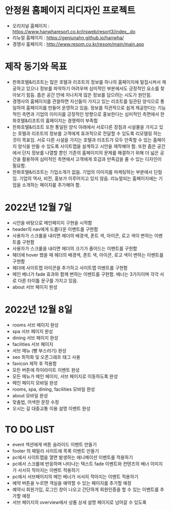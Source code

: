 # 안정원 홈페이지 리디자인 프로젝트
- 오리지널 홈페이지 : https://www.hanwharesort.co.kr/irsweb/resort3/index_.do
- 리뉴얼 홈페이지 : https://geniunahn.github.io/hanwha/
- 경쟁사 홈페이지 : http://www.resom.co.kr/resom/main/main.asp

# 제작 동기와 목표
- 한화호텔&리조트는 많은 호텔과 리조트의 정보를 하나의 홈페이지에 밀집시켜서 제공하고 있으나 정보를 파악하기 어려우며 심미적인 부분에서도 긍정적인 요소를 찾아보기 힘듬. 좁은 공간 안에 지나치게 많은 정보를 담으려는 시도가 원인힘.
- 경쟁사의 홈페이지를 관찰하면 자신들이 가지고 있는 리조트를 일관된 양식으로 통일하여 홈페이지를 만들어 운영하고 있음. 정보를 직관적으로 쉽게 제공한다는 기능적인 측면과 기업의 이미지를 긍정적인 방향으로 홍보한다는 심미적인 측면에서 한화호텔&리조트의 홈페이지는 경쟁력이 부족함
- 한화호텔&리조트 또한 통일된 양식 아래에서 서로다른 장점과 시설물을 가지고 있는 호텔과 리조트의 정보를 고객에게 효과적으로 전달할 수 있도록 리모델링 하는 것이 목표임. 서로 다른 시설을 가지는 호텔과 리조트가 모두 만족할 수 있는 홈페이지 양식을 만들 수 있도록 사이트맵을 설계하고 시안을 제작해야 함. 또한 좁은 공간에서 단지 정보를 나열할 뿐인 기존의 홈페이지의 문제를 해결하기 위해 더 넓은 공간을 활용하여 심미적인 측면에서 고객에게 호감과 만족감을 줄 수 있는 디자인이 필요함. 
- 한화호텔&리조트는 기업소개가 없음. 기업의 이미지를 마케팅하는 부분에서 단점임. 기업의 역사, 비전, 홍보가 이루어지고 있지 않음. 리뉴얼되는 홈페이지에는 기업을 소개하는 페이지를 추가해야 함.

# 2022년 12월 7일
- 시안을 바탕으로 메인페이지 구현을 시작함
- header의 nav에게 드롭다운 이벤트를 구현함
- 사용자가 스크롤을 내리면 헤더의 배경색, 폰트 색, 아이콘, 로고 색이 변하는 이벤트를 구현함
- 사용자가 스크롤을 내리면 헤더의 크기가 줄어드는 이벤트를 구현함
- 헤더에 hover 했을 때  헤더의 배경색, 폰트 색, 아이콘, 로고 색이 변하는 이벤트를 구현함
- 헤더에 사이트맵 아이콘을 추가하고 사이트맵 이벤트를 구현함
- 메인 베너가 fade 효과와 함께 변하는 이벤트를 구현함. 배너는 3가지이며 각각 서로 다른 타이틀 문구를 가지고 있음.
- about 서브 페이지 완성
# 2022년 12월 8일
- rooms 서브 페이지 완성
- spa 서브 페이지 완성
- dining 서브 페이지 완성
- facilities 서브 페이지 
- 서브 메뉴 (빵 부스러기) 완성
- seo 최적화 및 오픈그래프 태그 사용
- favicon 제작 후 적용함
- 모든 버튼에 하이라이트 이벤트 완성
- 모든 메뉴가 메인 페이지, 서브 페이지로 이동하도록 완성
- 메인 페이지 모바일 완성
- rooms, spa, dining, facilities 모바일 완성
- about 모바일 완성
- 맞춤법, 어색한 문장 수정
- 오시는 길 대중교통 이용 설명 이벤트 완성
# TO DO LIST
- event 섹션에게 버튼 슬라이드 이벤트 만들기
- footer 의 패밀리 사이트에 목록 이벤트 만들기
- pc에서 사이트맵을 열면 발생하는 애니메이션 이벤트를 적용하기
- pc에서 스크롤에 반응하며 나타나는 텍스트 fade 이벤트와 컨텐츠의 배너 이미지가 서서히 작아지는 이벤트 적용하기
- pc에서 서브페이지의 메인 베너가 서서히 작아지는 이벤트 적용하기
- 예약 버튼을 누르면 객실을 예약할 수 있는 페이지를 추가할 예정
- 예약시 회원가입, 로그인 창이 나오고 간단하게 회원인증을 할 수 있는 이벤트를 추가할 예정
- 서브 페이지의 overview에서 상품 상세 설명 페이지로 넘어갈 수 있도록 
